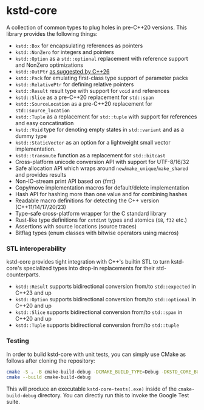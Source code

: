 # kstd-core

A collection of common types to plug holes in pre-C++20 versions.
This library provides the following things:

* `kstd::Box` for encapsulating references as pointers
* `kstd::NonZero` for integers and pointers
* `kstd::Option` as a `std::optional` replacement with reference support and NonZero optimizations
* `kstd::OutPtr` [as suggested by C++26](https://en.cppreference.com/w/cpp/memory/out_ptr_t/out_ptr)
* `kstd::Pack` for emulating first-class type support of parameter packs
* `kstd::RelativePtr` for defining relative pointers
* `kstd::Result` result type with support for `void` and references
* `kstd::Slice` as a pre-C++20 replacement for `std::span`
* `kstd::SourceLocation` as a pre-C++20 replacement for `std::source_location`
* `kstd::Tuple` as a replacement for `std::tuple` with support for references and easy concatination
* `kstd::Void` type for denoting empty states in `std::variant` and as a dummy type
* `kstd::StaticVector` as an option for a lightweight small vector implementation.
* `kstd::transmute` function as a replacement for `std::bitcast`
* Cross-platform unicode conversion API with support for UTF-8/16/32
* Safe allocation API which wraps around `new`/`make_unique`/`make_shared` and provides results
* Non-IO-stream print API based on {fmt}
* Copy/move implementation macros for default/delete implementation
* Hash API for hashing more than one value and for combining hashes
* Readable macro definitions for detecting the C++ version (C++11/14/17/20/23)
* Type-safe cross-platform wrapper for the C standard library
* Rust-like type definitions for `cstdint` types and atomics (`i8`, `f32` etc.)
* Assertions with source locations (source traces)
* Bitflag types (enum classes with bitwise operators using macros)

### STL interoperability

kstd-core provides tight integration with C++'s builtin STL to turn kstd-core's specialized types
into drop-in replacements for their std-counterparts.

* `kstd::Result` supports bidirectional conversion from/to `std::expected` in C++23 and up
* `kstd::Option` supports bidirectional conversion from/to `std::optional` in C++20 and up
* `kstd::Slice` supports bidirectional conversion from/to `std::span` in C++20 and up
* `kstd::Tuple` supports bidirectional conversion from/to `std::tuple`

### Testing

In order to build kstd-core with unit tests, you can simply use CMake as follows after cloning the repository:

```sh
cmake -S . -B cmake-build-debug -DCMAKE_BUILD_TYPE=Debug -DKSTD_CORE_BUILD_TESTS=ON
cmake --build cmake-build-debug
```

This will produce an executable `kstd-core-tests(.exe)` inside of the `cmake-build-debug` directory.
You can directly run this to invoke the Google Test suite.
